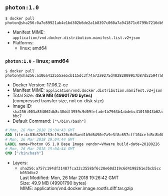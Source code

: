 ## `photon:1.0`

```console
$ docker pull photon@sha256:0a7e89921ab4e1bd302b6de2a1b8397c060a7a941871c6799b7216db91d7b952
```

-	Manifest MIME: `application/vnd.docker.distribution.manifest.list.v2+json`
-	Platforms:
	-	linux; amd64

### `photon:1.0` - linux; amd64

```console
$ docker pull photon@sha256:a106a412555ae5cb115dc3f74a73a9275d40282809917b87d525947a0a466b08
```

-	Docker Version: 17.06.2-ce
-	Manifest MIME: `application/vnd.docker.distribution.manifest.v2+json`
-	Total Size: **49.9 MB (49901790 bytes)**  
	(compressed transfer size, not on-disk size)
-	Image ID: `sha256:003a854062db8c38ddf3959c9d09fefade1b7963b4abdebc41015843b62abbc7`
-	Default Command: `["\/bin\/bash"]`

```dockerfile
# Mon, 26 Mar 2018 19:04:43 GMT
ADD file:4c83b32b5253c19a320c6d3aed1b5d6490e7a9e3f8c657cff104cefd5c8b0875 in / 
# Mon, 26 Mar 2018 19:04:44 GMT
LABEL name=Photon OS 1.0 Base Image vendor=VMware build-date=20180226
# Mon, 26 Mar 2018 19:04:44 GMT
CMD ["/bin/bash"]
```

-	Layers:
	-	`sha256:a757c194df31487fca32c3558bf6c28e60d319c6d4198261e3bcb5ccb053dbc2`  
		Last Modified: Mon, 26 Mar 2018 19:26:42 GMT  
		Size: 49.9 MB (49901790 bytes)  
		MIME: application/vnd.docker.image.rootfs.diff.tar.gzip
